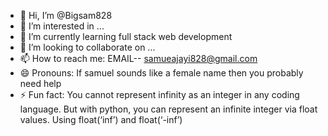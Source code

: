 - 👋 Hi, I’m @Bigsam828
- 👀 I’m interested in ...
- 🌱 I’m currently learning full stack web development
- 💞️ I’m looking to collaborate on ...
- 📫 How to reach me: EMAIL-- samueajayi828@gmail.com
- 😄 Pronouns: If samuel sounds like a female name then you  probably need help
- ⚡ Fun fact: You cannot represent infinity as an integer in any coding language. But with python, you can represent an infinite integer via float values.
      Using float(‘inf’) and float(‘-inf’)

<!---
Bigsam828/Bigsam828 is a ✨ special ✨ repository because its `README.md` (this file) appears on your GitHub profile.
You can click the Preview link to take a look at your changes.
--->
